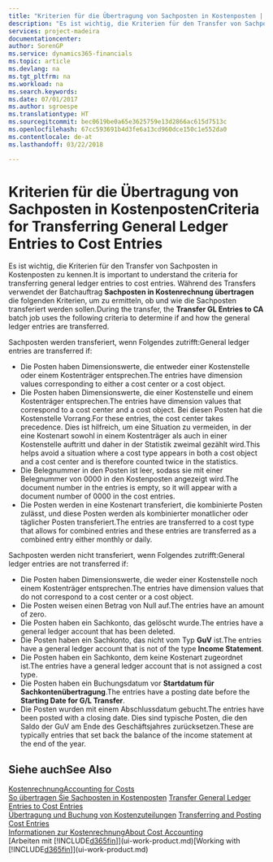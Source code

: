 ```yaml
---
title: "Kriterien für die Übertragung von Sachposten in Kostenposten | Microsoft Docs"
description: "Es ist wichtig, die Kriterien für den Transfer von Sachposten in Kostenposten zu kennen. Während des Transfers verwendet der Batchauftrag **Sachposten in Kostenrechnung übertragen** die folgenden Kriterien, um zu ermitteln, ob und wie die Sachposten transferiert werden sollen."
services: project-madeira
documentationcenter: 
author: SorenGP
ms.service: dynamics365-financials
ms.topic: article
ms.devlang: na
ms.tgt_pltfrm: na
ms.workload: na
ms.search.keywords: 
ms.date: 07/01/2017
ms.author: sgroespe
ms.translationtype: HT
ms.sourcegitcommit: bec0619be0a65e3625759e13d2866ac615d7513c
ms.openlocfilehash: 67cc593691b4d3fe6a13cd960dce150c1e552da0
ms.contentlocale: de-at
ms.lasthandoff: 03/22/2018

---
```

# <a name="criteria-for-transferring-general-ledger-entries-to-cost-entries"></a><span data-ttu-id="bd031-104">Kriterien für die Übertragung von Sachposten in Kostenposten</span><span class="sxs-lookup"><span data-stu-id="bd031-104">Criteria for Transferring General Ledger Entries to Cost Entries</span></span>
<span data-ttu-id="bd031-105">Es ist wichtig, die Kriterien für den Transfer von Sachposten in Kostenposten zu kennen.</span><span class="sxs-lookup"><span data-stu-id="bd031-105">It is important to understand the criteria for transferring general ledger entries to cost entries.</span></span> <span data-ttu-id="bd031-106">Während des Transfers verwendet der Batchauftrag **Sachposten in Kostenrechnung übertragen** die folgenden Kriterien, um zu ermitteln, ob und wie die Sachposten transferiert werden sollen.</span><span class="sxs-lookup"><span data-stu-id="bd031-106">During the transfer, the **Transfer GL Entries to CA** batch job uses the following criteria to determine if and how the general ledger entries are transferred.</span></span>  

<span data-ttu-id="bd031-107">Sachposten werden transferiert, wenn Folgendes zutrifft:</span><span class="sxs-lookup"><span data-stu-id="bd031-107">General ledger entries are transferred if:</span></span>  

-   <span data-ttu-id="bd031-108">Die Posten haben Dimensionswerte, die entweder einer Kostenstelle oder einem Kostenträger entsprechen.</span><span class="sxs-lookup"><span data-stu-id="bd031-108">The entries have dimension values corresponding to either a cost center or a cost object.</span></span>  
-   <span data-ttu-id="bd031-109">Die Posten haben Dimensionswerte, die einer Kostenstelle und einem Kostenträger entsprechen.</span><span class="sxs-lookup"><span data-stu-id="bd031-109">The entries have dimension values that correspond to a cost center and a cost object.</span></span> <span data-ttu-id="bd031-110">Bei diesen Posten hat die Kostenstelle Vorrang.</span><span class="sxs-lookup"><span data-stu-id="bd031-110">For these entries, the cost center takes precedence.</span></span> <span data-ttu-id="bd031-111">Dies ist hilfreich, um eine Situation zu vermeiden, in der eine Kostenart sowohl in einem Kostenträger als auch in einer Kostenstelle auftritt und daher in der Statistik zweimal gezählt wird.</span><span class="sxs-lookup"><span data-stu-id="bd031-111">This helps avoid a situation where a cost type appears in both a cost object and a cost center and is therefore counted twice in the statistics.</span></span>  
-   <span data-ttu-id="bd031-112">Die Belegnummer in den Posten ist leer, sodass sie mit einer Belegnummer von 0000 in den Kostenposten angezeigt wird.</span><span class="sxs-lookup"><span data-stu-id="bd031-112">The document number in the entries is empty, so it will appear with a document number of 0000 in the cost entries.</span></span>  
-   <span data-ttu-id="bd031-113">Die Posten werden in eine Kostenart transferiert, die kombinierte Posten zulässt, und diese Posten werden als kombinierter monatlicher oder täglicher Posten transferiert.</span><span class="sxs-lookup"><span data-stu-id="bd031-113">The entries are transferred to a cost type that allows for combined entries and these entries are transferred as a combined entry either monthly or daily.</span></span>  

<span data-ttu-id="bd031-114">Sachposten werden nicht transferiert, wenn Folgendes zutrifft:</span><span class="sxs-lookup"><span data-stu-id="bd031-114">General ledger entries are not transferred if:</span></span>  

-   <span data-ttu-id="bd031-115">Die Posten haben Dimensionswerte, die weder einer Kostenstelle noch einem Kostenträger entsprechen.</span><span class="sxs-lookup"><span data-stu-id="bd031-115">The entries have dimension values that do not correspond to a cost center or a cost object.</span></span>  
-   <span data-ttu-id="bd031-116">Die Posten weisen einen Betrag von Null auf.</span><span class="sxs-lookup"><span data-stu-id="bd031-116">The entries have an amount of zero.</span></span>  
-   <span data-ttu-id="bd031-117">Die Posten haben ein Sachkonto, das gelöscht wurde.</span><span class="sxs-lookup"><span data-stu-id="bd031-117">The entries have a general ledger account that has been deleted.</span></span>  
-   <span data-ttu-id="bd031-118">Die Posten haben ein Sachkonto, das nicht vom Typ **GuV** ist.</span><span class="sxs-lookup"><span data-stu-id="bd031-118">The entries have a general ledger account that is not of the type **Income Statement**.</span></span>  
-   <span data-ttu-id="bd031-119">Die Posten haben ein Sachkonto, dem keine Kostenart zugeordnet ist.</span><span class="sxs-lookup"><span data-stu-id="bd031-119">The entries have a general ledger account that is not assigned a cost type.</span></span>  
-   <span data-ttu-id="bd031-120">Die Posten haben ein Buchungsdatum vor **Startdatum für Sachkontenübertragung**.</span><span class="sxs-lookup"><span data-stu-id="bd031-120">The entries have a posting date before the **Starting Date for G/L Transfer**.</span></span>  
-   <span data-ttu-id="bd031-121">Die Posten wurden mit einem Abschlussdatum gebucht.</span><span class="sxs-lookup"><span data-stu-id="bd031-121">The entries have been posted with a closing date.</span></span> <span data-ttu-id="bd031-122">Dies sind typische Posten, die den Saldo der GuV am Ende des Geschäftsjahres zurücksetzen.</span><span class="sxs-lookup"><span data-stu-id="bd031-122">These are typically entries that set back the balance of the income statement at the end of the year.</span></span>  

## <a name="see-also"></a><span data-ttu-id="bd031-123">Siehe auch</span><span class="sxs-lookup"><span data-stu-id="bd031-123">See Also</span></span>  
[<span data-ttu-id="bd031-124">Kostenrechnung</span><span class="sxs-lookup"><span data-stu-id="bd031-124">Accounting for Costs</span></span>](finance-manage-cost-accounting.md)  
 <span data-ttu-id="bd031-125">[So übertragen Sie Sachposten in Kostenposten](finance-how-to-transfer-general-ledger-entries-to-cost-entries.md) </span><span class="sxs-lookup"><span data-stu-id="bd031-125">[Transfer General Ledger Entries to Cost Entries](finance-how-to-transfer-general-ledger-entries-to-cost-entries.md) </span></span>  
 <span data-ttu-id="bd031-126">[Übertragung und Buchung von Kostenzuteilungen](finance-transfer-and-post-cost-entries.md) </span><span class="sxs-lookup"><span data-stu-id="bd031-126">[Transferring and Posting Cost Entries](finance-transfer-and-post-cost-entries.md) </span></span>  
 [<span data-ttu-id="bd031-127">Informationen zur Kostenrechnung</span><span class="sxs-lookup"><span data-stu-id="bd031-127">About Cost Accounting</span></span>](finance-about-cost-accounting.md)  
 <span data-ttu-id="bd031-128">[Arbeiten mit [!INCLUDE[d365fin](includes/d365fin_md.md)]](ui-work-product.md)</span><span class="sxs-lookup"><span data-stu-id="bd031-128">[Working with [!INCLUDE[d365fin](includes/d365fin_md.md)]](ui-work-product.md)</span></span>

